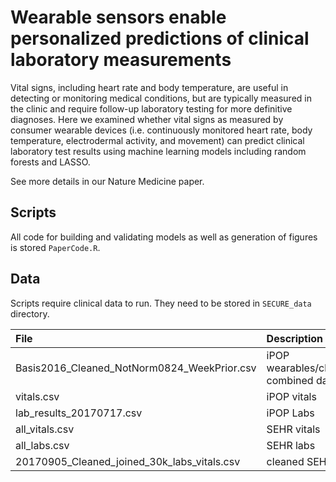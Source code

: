 # Wearable sensors enable personalized predictions of clinical laboratory measurements

Vital signs, including heart rate and body temperature, are useful in detecting or monitoring medical conditions, but are typically measured in the clinic and require follow-up laboratory testing for more definitive diagnoses. Here we examined whether vital signs as measured by consumer wearable devices (i.e. continuously monitored heart rate, body temperature, electrodermal activity, and movement) can predict clinical laboratory test results using machine learning models including random forests and LASSO.

See more details in our Nature Medicine paper.

## Scripts

All code for building and validating models as well as generation of figures is stored `PaperCode.R`.

## Data

Scripts require clinical data to run. They need to be stored in `SECURE_data` directory.

| File | Description |
|:------------- |:-------------|
| Basis2016_Cleaned_NotNorm0824_WeekPrior.csv | iPOP wearables/clinical combined data |
| vitals.csv | iPOP vitals |
| lab_results_20170717.csv | iPOP Labs |
| all_vitals.csv | SEHR vitals |
| all_labs.csv | SEHR labs |
| 20170905_Cleaned_joined_30k_labs_vitals.csv | cleaned SEHR file |

